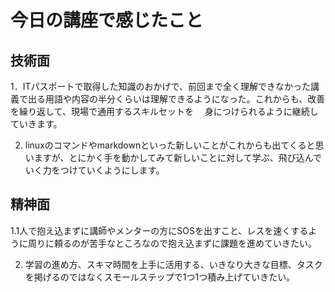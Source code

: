 # 今日の講座で感じたこと
## 技術面
1．ITパスポートで取得した知識のおかげで、前回まで全く理解できなかった講義で出る用語や内容の半分くらいは理解できるようになった。これからも、改善を繰り返して、現場で通用するスキルセットを
　身につけられるように継続していきます。

2. linuxのコマンドやmarkdownといった新しいことがこれからも出てくると思いますが、とにかく手を動かしてみて新しいことに対して学ぶ、飛び込んでいく力をつけていくようにします。
## 精神面
1.1人で抱え込まずに講師やメンターの方にSOSを出すこと、レスを速くするように周りに頼るのが苦手なところなので抱え込まずに課題を進めていきたい。

2. 学習の進め方、スキマ時間を上手に活用する、いきなり大きな目標、タスクを掲げるのではなくスモールステップで1つ1つ積み上げていきたい。

